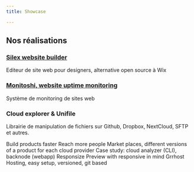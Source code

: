 ```yaml
---
title: Showcase

---
```

## Nos réalisations

### [Silex website builder](https://www.silex.me)

Editeur de site web pour designers, alternative open source à Wix

### [Monitoshi, website uptime monitoring](https://monitoshi.com/)

Système de monitoring de sites web

### Cloud explorer & Unifile

Librairie de manipulation de fichiers sur Github, Dropbox, NextCloud, SFTP et autres.

Build products faster
Reach more people
Market places, different versions of a product for each cloud provider
Case study: cloud analyzer (CLI), backnode (webapp)
Responsize
Preview with responsive in mind
Grrhost
Hosting, easy setup, versioned, git based
